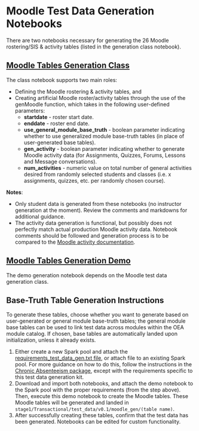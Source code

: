 # Moodle Test Data Generation Notebooks

There are two notebooks necessary for generating the 26 Moodle rostering/SIS & activity tables (listed in the generation class notebook).

## [Moodle Tables Generation Class](https://github.com/microsoft/OpenEduAnalytics/blob/main/modules/module_test_data_generation_kit/notebook/Moodle_module/moodle_test_data_gen_demo.ipynb)

The class notebook supports two main roles:
- Defining the Moodle rostering & activity tables, and
- Creating artificial Moodle roster/activity tables through the use of the genMoodle function, which takes in the following user-defined parameters:
   * **startdate** - roster start date.
   * **enddate** - roster end date.
   * **use_general_module_base_truth** - boolean parameter indicating whether to use generalized module base-truth tables (in place of user-generated base tables).
   * **gen_activity** - boolean parameter indicating whether to generate Moodle activity data (for Assignments, Quizzes, Forums, Lessons and Message conversations).
   * **num_activities** - numeric value on total number of general activities desired from randomly selected students and classes (i.e. x assignments, quizzes, etc. per randomly chosen course).

**Notes**: 
 - Only student data is generated from these notebooks (no instructor generation at the moment). Review the comments and markdowns for additional guidance.
 - The activity data generation is functional, but possibly does not perfectly match actual production Moodle activity data. Notebook comments should be followed and generation process is to be compared to the [Moodle activity documentation](https://www.examulator.com/er/4.0/).

## [Moodle Tables Generation Demo](https://github.com/microsoft/OpenEduAnalytics/blob/main/modules/module_test_data_generation_kit/notebook/Moodle_module/moodle_test_data_gen_demo.ipynb)

The demo generation notebook depends on the Moodle test data generation class.

## Base-Truth Table Generation Instructions

To generate these tables, choose whether you want to generate based on user-generated or general module base-truth tables; the general module base tables can be used to link test data across modules within the OEA module catalog. If chosen, base tables are automatically landed upon initialization, unless it already exists.

1. Either create a new Spark pool and attach the [requirements_test_data_gen.txt file](https://github.com/microsoft/OpenEduAnalytics/blob/main/modules/module_test_data_generation_kit/notebook/requirements_test_data_gen.txt), or attach file to an existing Spark pool. For more guidance on how to do this, follow the instructions in the [Chronic Absenteeism package](https://github.com/microsoft/OpenEduAnalytics/tree/main/packages/package_catalog/Predicting_Chronic_Absenteeism/pipelines#creating-an-apache-spark-pool-with-package-requirements), except with the requirements specific to this test data generation kit.
2. Download and import both notebooks, and attach the demo notebook to the Spark pool with the proper requirements (from the step above). Then, execute this demo notebook to create the Moodle tables. These Moodle tables will be generated and landed in ```stage1/Transactional/test_data/v0.1/moodle_gen/(table name)```.
3. After successfully creating these tables, confirm that the test data has been generated. Notebooks can be edited for custom functionality.
